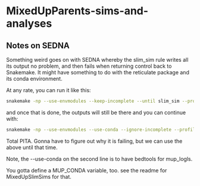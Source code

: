 # MixedUpParents-sims-and-analyses

## Notes on SEDNA

Something weird goes on with SEDNA whereby the slim_sim rule writes all its output
no problem, and then fails when returning control back to Snakemake.  It might
have something to do with the reticulate package and its conda environment.

At any rate, you can run it like this:
```sh
snakemake -np --use-envmodules --keep-incomplete --until slim_sim --profile hpcc-profiles/slurm/sedna
```
and once that is done, the outputs will still be there and you can continue with:
```sh
snakemake -np --use-envmodules --use-conda --ignore-incomplete --profile hpcc-profiles/slurm/sedna
```

Total PITA.  Gonna have to figure out why it is failing, but we can use the above
until that time.

Note, the --use-conda on the second line is to have bedtools for mup_logls.

You gotta define a MUP_CONDA variable, too. see the readme for MixedUpSlimSims for that.




